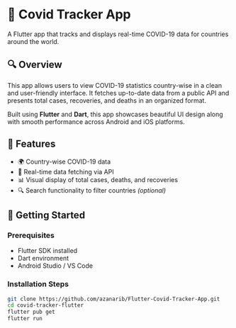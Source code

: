 # 🦠 Covid Tracker App

A Flutter app that tracks and displays real-time COVID-19 data for countries around the world.

## 🔍 Overview

This app allows users to view COVID-19 statistics country-wise in a clean and user-friendly interface. It fetches up-to-date data from a public API and presents total cases, recoveries, and deaths in an organized format.

Built using **Flutter** and **Dart**, this app showcases beautiful UI design along with smooth performance across Android and iOS platforms.

## 🌟 Features

- 🌍 Country-wise COVID-19 data
- 🔄 Real-time data fetching via API
- 📊 Visual display of total cases, deaths, and recoveries
- 🔍 Search functionality to filter countries *(optional)*

## 🚀 Getting Started

### Prerequisites

- Flutter SDK installed
- Dart environment
- Android Studio / VS Code

### Installation Steps

```bash
git clone https://github.com/azanarib/Flutter-Covid-Tracker-App.git
cd covid-tracker-flutter
flutter pub get
flutter run
